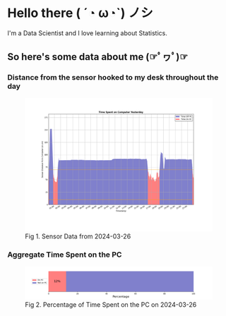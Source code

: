 
# Hello there ( ´◔ ω◔`) ノシ

I'm a Data Scientist and I love learning about Statistics.

## So here's some data about me (☞ﾟヮﾟ)☞


### Distance from the sensor hooked to my desk throughout the day
<figure>
  <picture>
    <source media="(prefers-color-scheme: dark)" srcset="Pi/readme/graphs/lineplot/dark-plot-2024-03-26.png">
    <source media="(prefers-color-scheme: light)" srcset="Pi/readme/graphs/lineplot/light-plot-2024-03-26.png">
    <img alt="Shows a black logo in light color mode and a white one in dark color mode." src="Pi/readme/graphs/lineplot/light-plot-2024-03-26.png">
  </picture>
  <figcaption>Fig 1. Sensor Data from 2024-03-26</figcaption>
</figure>



### Aggregate Time Spent on the PC
<figure>
  <picture>
    <source media="(prefers-color-scheme: dark)" srcset="Pi/readme/graphs/barplot/dark-plot-2024-03-26.png">
    <source media="(prefers-color-scheme: light)" srcset="Pi/readme/graphs/barplot/light-plot-2024-03-26.png">
    <img alt="Shows a black logo in light color mode and a white one in dark color mode." src="Pi/readme/graphs/barplot/light-plot-2024-03-26.png">
  </picture>
  <figcaption>Fig 2. Percentage of Time Spent on the PC on 2024-03-26</figcaption>
</figure>
